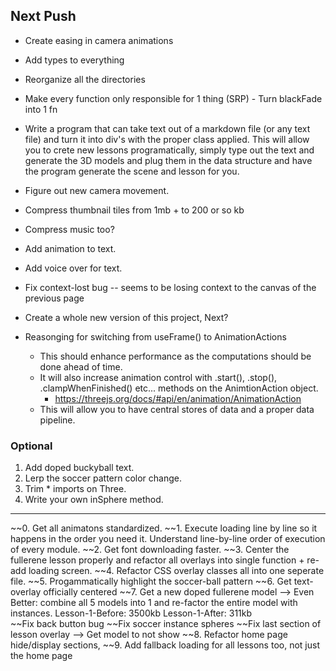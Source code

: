 ## Next Push
- Create easing in camera animations
- Add types to everything 
- Reorganize all the directories 

- Make every function only responsible for 1 thing (SRP) 
      - Turn blackFade into 1 fn








- Write a program that can take text out of a markdown file (or any text file) and turn it into div's with the proper class applied.
      This will allow you to crete new lessons programatically, simply type out the text and generate the 3D models and plug them in 
      the data structure and have the program generate the scene and lesson for you.

- Figure out new camera movement.

- Compress thumbnail tiles from 1mb + to 200 or so kb
- Compress music too?

- Add animation to text.
- Add voice over for text.

- Fix context-lost bug -- seems to be losing context to the canvas of the previous page
- Create a whole new version of this project, Next?



- Reasonging for switching from useFrame() to AnimationActions
    - This should enhance performance as the computations should be done ahead of time.
    - It will also increase animation control with .start(), .stop(), .clampWhenFinished() etc... methods on the AnimtionAction object. 
        - https://threejs.org/docs/#api/en/animation/AnimationAction
    - This will allow you to have central stores of data and a proper data pipeline.


### Optional
1. Add doped buckyball text.
2. Lerp the soccer pattern color change.
3. Trim * imports on Three.
4. Write your own inSphere method.





























-----

~~0. Get all animatons standardized.
~~1. Execute loading line by line so it happens in the order you need it. Understand line-by-line order of execution of every module.
~~2. Get font downloading faster.
~~3. Center the fullerene lesson properly and refactor all overlays into single function + re-add loading screen.
~~4. Refactor CSS overlay classes all into one seperate file.
~~5. Progammatically highlight the soccer-ball pattern
~~6. Get text-overlay officially centered
~~7. Get a new doped fullerene model --> Even Better: combine all 5 models into 1 and re-factor the entire model with instances. 
      Lesson-1-Before: 3500kb
      Lesson-1-After: 311kb    
      ~~Fix back button bug 
      ~~Fix soccer instance spheres
      ~~Fix last section of lesson overlay --> Get model to not show
~~8. Refactor home page hide/display sections,
~~9. Add fallback loading for all lessons too, not just the home page